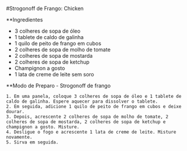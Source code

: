 #Strogonoff de Frango: Chicken


**Ingredientes

   - 3 colheres de sopa de óleo
   - 1 tablete de caldo de galinha
   - 1 quilo de peito de frango em cubos
   - 2 colheres de sopa de molho de tomate
   - 2 colheres de sopa de mostarda
   - 2 colheres de sopa de ketchup
   - Champignon a gosto
   - 1 lata de creme de leite sem soro
   
   
**Modo de Preparo - Strogonoff de frango

    1. Em uma panela, coloque 3 colheres de sopa de óleo e 1 tablete de caldo de galinha. Espere aquecer para dissolver o tablete.
    2. Em seguida, adicione 1 quilo de peito de frango em cubos e deixe dourar.
    3. Depois, acrescente 2 colheres de sopa de molho de tomate, 2 colheres de sopa de mostarda, 2 colheres de sopa de ketchup e champignon a gosto. Misture.
    4. Desligue o fogo e acrescente 1 lata de creme de leite. Misture novamente.
    5. Sirva em seguida. 
